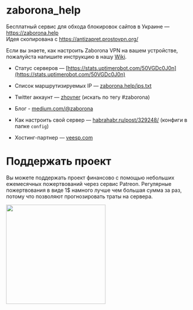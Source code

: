 # zaborona_help
Бесплатный сервис для обхода блокировок сайтов в Украине — https://zaborona.help  
Идея скопирована с https://antizapret.prostovpn.org/  

Если вы знаете, как настроить Zaborona VPN на вашем устройстве,  
пожалуйста напишите инструкцию в нашу [Wiki](https://github.com/zhovner/zaborona_help/wiki).  

* Статус серверов — [https://stats.uptimerobot.com/50VGDc0J0n](https://stats.uptimerobot.com/50VGDc0J0n)
* Список маршрутизируемых IP — [zaborona.help/ips.txt](https://zaborona.help/ips.txt) 
* Twitter аккаунт — [zhovner](https://twitter.com/zhovner) (искать по тегу #zaborona)
* Блог - [medium.com/@zaborona](https://medium.com/@zaborona/)
  
* Как настроить свой сервер — [habrahabr.ru/post/329248/](https://habrahabr.ru/post/329248/) (конфиги в папке `config`)
* Хостинг-партнер — [veesp.com](https://veesp.com/ru/)

# Поддержать проект

Вы можете поддержать проект финансово с помощью небольших ежемесячных пожертвований через сервис Patreon. Регулярные пожертвования в виде 1$ намного лучше чем большая сумма за раз, потому что позволяют прогнозировать траты на сервера.

<a href="https://www.patreon.com/romanpavlovsky"><img width="270" src="https://c5.patreon.com/external/logo/become_a_patron_button@2x.png"></a>


